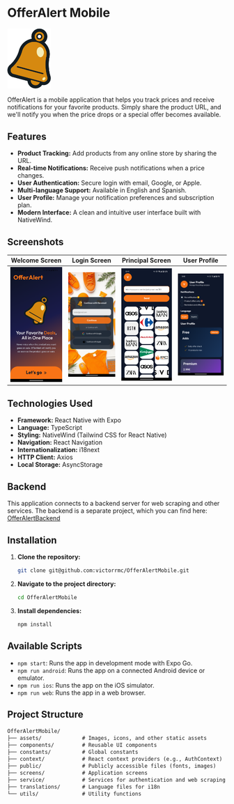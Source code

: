 # OfferAlert Mobile

<img src="./assets/icon.png" alt="OfferAlert Logo" width="100"/>

OfferAlert is a mobile application that helps you track prices and receive notifications for your favorite products. Simply share the product URL, and we'll notify you when the price drops or a special offer becomes available.

## Features

- **Product Tracking:** Add products from any online store by sharing the URL.
- **Real-time Notifications:** Receive push notifications when a price changes.
- **User Authentication:** Secure login with email, Google, or Apple.
- **Multi-language Support:** Available in English and Spanish.
- **User Profile:** Manage your notification preferences and subscription plan.
- **Modern Interface:** A clean and intuitive user interface built with NativeWind.

## Screenshots

| Welcome Screen | Login Screen | Principal Screen | User Profile |
| :---: | :---: | :---: | :---: |
| <img src="./screenshots/ScreenshotWelcomeScreen.png" alt="Welcome Screen" width="250"/> | <img src="./screenshots/LoginScreen.png" alt="Login Screen" width="250"/> | <img src="./screenshots/ScreenshotPrincipalScreen.png" alt="Principal Screen" width="250"/> | <img src="./screenshots/ScreenshotUserProfile.png" alt="User Profile" width="250"/> |

## Technologies Used

- **Framework:** React Native with Expo
- **Language:** TypeScript
- **Styling:** NativeWind (Tailwind CSS for React Native)
- **Navigation:** React Navigation
- **Internationalization:** i18next
- **HTTP Client:** Axios
- **Local Storage:** AsyncStorage

## Backend

This application connects to a backend server for web scraping and other services. The backend is a separate project, which you can find here: [OfferAlertBackend](https://github.com/victorrmc/OfferAlertBackend)

## Installation

1.  **Clone the repository:**
    ```bash
    git clone git@github.com:victorrmc/OfferAlertMobile.git
    ```
2.  **Navigate to the project directory:**
    ```bash
    cd OfferAlertMobile
    ```
3.  **Install dependencies:**
    ```bash
    npm install
    ```

## Available Scripts

- `npm start`: Runs the app in development mode with Expo Go.
- `npm run android`: Runs the app on a connected Android device or emulator.
- `npm run ios`: Runs the app on the iOS simulator.
- `npm run web`: Runs the app in a web browser.

## Project Structure

```
OfferAlertMobile/
├── assets/             # Images, icons, and other static assets
├── components/         # Reusable UI components
├── constants/          # Global constants
├── context/            # React context providers (e.g., AuthContext)
├── public/             # Publicly accessible files (fonts, images)
├── screens/            # Application screens
├── service/            # Services for authentication and web scraping
├── translations/       # Language files for i18n
└── utils/              # Utility functions
```
